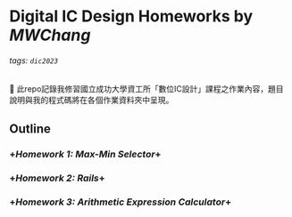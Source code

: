 # Digital IC Design Homeworks by ***MWChang***
###### tags: `dic2023`

:pushpin: 此repo記錄我修習國立成功大學資工所「數位IC設計」課程之作業內容，題目說明與我的程式碼將在各個作業資料夾中呈現。

## **Outline**

### +*Homework 1: Max-Min Selector*+

### +*Homework 2: Rails*+

### +*Homework 3:  Arithmetic Expression Calculator*+

### 

